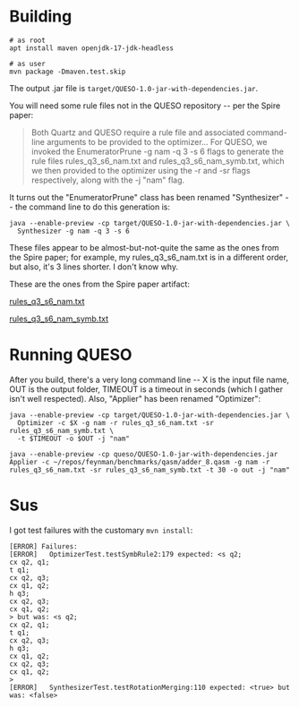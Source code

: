 # Building

```
# as root
apt install maven openjdk-17-jdk-headless

# as user
mvn package -Dmaven.test.skip
```

The output .jar file is `target/QUESO-1.0-jar-with-dependencies.jar`.

You will need some rule files not in the QUESO repository -- per the Spire paper:

> Both Quartz and QUESO require a rule file and associated
> command-line arguments to be provided to the optimizer... For
> QUESO, we invoked the EnumeratorPrune -g nam -q 3 -s 6 flags to
> generate the rule files rules_q3_s6_nam.txt and
> rules_q3_s6_nam_symb.txt, which we then provided to the optimizer
> using the -r and -sr flags respectively, along with the -j "nam"
> flag.

It turns out the "EnumeratorPrune" class has been renamed "Synthesizer" -- the command line to do this generation is:

```
java --enable-preview -cp target/QUESO-1.0-jar-with-dependencies.jar \
  Synthesizer -g nam -q 3 -s 6
```

These files appear to be almost-but-not-quite the same as the ones from the Spire paper; for example, my rules_q3_s6_nam.txt is in a different order, but also, it's 3 lines shorter. I don't know why.

These are the ones from the Spire paper artifact:

[rules_q3_s6_nam.txt](from-spire-paper-artifact/rules_q3_s6_nam.txt)

[rules_q3_s6_nam_symb.txt](from-spire-paper-artifact/rules_q3_s6_nam_symb.txt)


# Running QUESO

After you build, there's a very long command line -- X is the input file name, OUT is the output folder, TIMEOUT is a timeout in seconds (which I gather isn't well respected). Also, "Applier" has been renamed "Optimizer":

```
java --enable-preview -cp target/QUESO-1.0-jar-with-dependencies.jar \
  Optimizer -c $X -g nam -r rules_q3_s6_nam.txt -sr rules_q3_s6_nam_symb.txt \
  -t $TIMEOUT -o $OUT -j "nam"

java --enable-preview -cp queso/QUESO-1.0-jar-with-dependencies.jar Applier -c ~/repos/feynman/benchmarks/qasm/adder_8.qasm -g nam -r rules_q3_s6_nam.txt -sr rules_q3_s6_nam_symb.txt -t 30 -o out -j "nam"
```

# Sus

I got test failures with the customary `mvn install`:
```
[ERROR] Failures: 
[ERROR]   OptimizerTest.testSymbRule2:179 expected: <s q2; 
cx q2, q1; 
t q1; 
cx q2, q3; 
cx q1, q2; 
h q3; 
cx q2, q3; 
cx q1, q2; 
> but was: <s q2; 
cx q2, q1; 
t q1; 
cx q2, q3; 
h q3; 
cx q1, q2; 
cx q2, q3; 
cx q1, q2; 
>
[ERROR]   SynthesizerTest.testRotationMerging:110 expected: <true> but was: <false>
```

